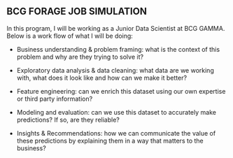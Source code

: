 ## BCG FORAGE JOB SIMULATION
In this program, I will be working as a Junior Data Scientist at BCG GAMMA. 
Below is a work flow of what I will be doing:
* Business understanding & problem framing: what is the context of this problem and why are they trying to solve it?
 
* Exploratory data analysis & data cleaning: what data are we working with, what does it look like and how can we make it better?
 
* Feature engineering: can we enrich this dataset using our own expertise or third party information?
 
* Modeling and evaluation: can we use this dataset to accurately make predictions? If so, are they reliable?
 
* Insights & Recommendations: how we can communicate the value of these predictions by explaining them in a way that matters to the business?
